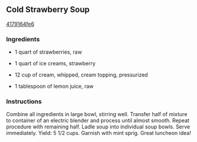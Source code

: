 ## Cold Strawberry Soup

[4179164fe6](http://www.food.com/recipe/cold-strawberry-soup-122014)

### Ingredients

 - 1 quart of strawberries, raw

 - 1 quart of ice creams, strawberry

 - 12 cup of cream, whipped, cream topping, pressurized

 - 1 tablespoon of lemon juice, raw

### Instructions

Combine all ingredients in large bowl, stirring well. Transfer half of mixture to container of an electric blender and process until almost smooth. Repeat procedure with remaining half. Ladle soup into individual soup bowls. Serve immediately. Yield: 5 1/2 cups. Garnish with mint sprig. Great luncheon idea!